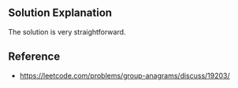 ## Solution Explanation

The solution is very straightforward. 

## Reference

- https://leetcode.com/problems/group-anagrams/discuss/19203/